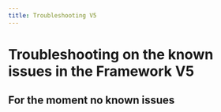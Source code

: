 ```yaml
---
title: Troubleshooting V5
---
```


# Troubleshooting on the known issues in the Framework V5

## For the moment no known issues

    
